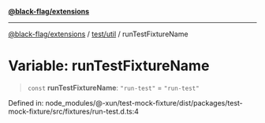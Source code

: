 [**@black-flag/extensions**](../../../README.md)

***

[@black-flag/extensions](../../../README.md) / [test/util](../README.md) / runTestFixtureName

# Variable: runTestFixtureName

> `const` **runTestFixtureName**: `"run-test"` = `"run-test"`

Defined in: node\_modules/@-xun/test-mock-fixture/dist/packages/test-mock-fixture/src/fixtures/run-test.d.ts:4
